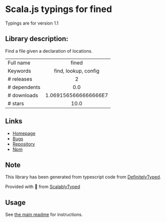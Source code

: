 
# Scala.js typings for fined

Typings are for version 1.1

## Library description:
Find a file given a declaration of locations.

|                    |                 |
| ------------------ | :-------------: |
| Full name          | fined |
| Keywords           | find, lookup, config |
| # releases         | 2 |
| # dependents       | 0.0 |
| # downloads        | 1.0691565666666666E7 |
| # stars            | 10.0 |

## Links
- [Homepage](https://github.com/gulpjs/fined#readme)
- [Bugs](https://github.com/gulpjs/fined/issues)
- [Repository](https://github.com/gulpjs/fined)
- [Npm](https://www.npmjs.com/package/fined)
    


## Note
This library has been generated from typescript code from [DefinitelyTyped](https://definitelytyped.org).

Provided with :purple_heart: from [ScalablyTyped](https://github.com/oyvindberg/ScalablyTyped)

## Usage
See [the main readme](../../readme.md) for instructions.


